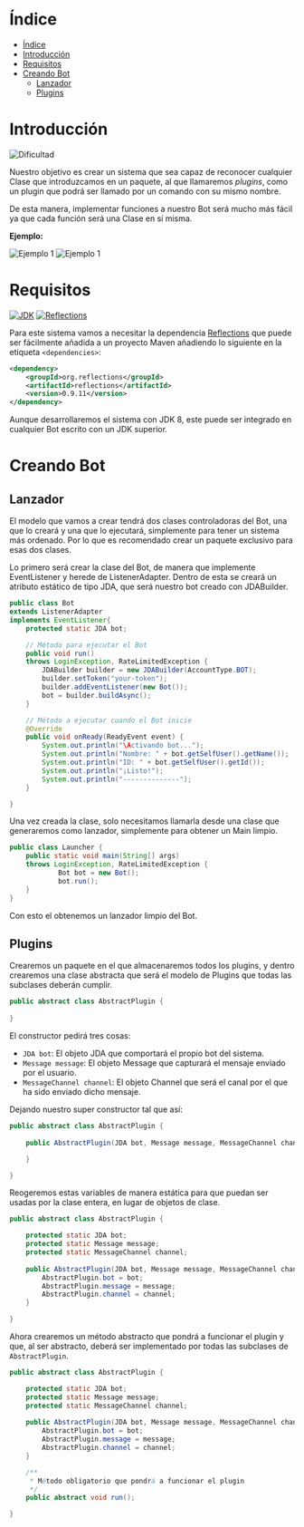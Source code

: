 # Índice

- [Índice](#indice)
- [Introducción](#introduccion)
- [Requisitos](#requisitos)
- [Creando Bot](#creando-bot)
    - [Lanzador](#lanzador)
    - [Plugins](#plugins)

# Introducción

![Dificultad](https://img.shields.io/badge/Nivel-Intermedio%2FAvanzado-orange.svg)

Nuestro objetivo es crear un sistema que sea capaz de reconocer cualquier Clase que introduzcamos en un paquete, al que llamaremos *plugins*, como un plugin que podrá ser llamado por un comando con su mismo nombre.

De esta manera, implementar funciones a nuestro Bot será mucho más fácil ya que cada función será una Clase en sí misma.

__Ejemplo:__

![Ejemplo 1](https://i.imgur.com/4mYy8QL.png)
![Ejemplo 1](https://i.imgur.com/vkDj4ZQ.png)

# Requisitos

[![JDK](https://img.shields.io/badge/JDK-8+-red.svg)](http://www.oracle.com/technetwork/java/javase/downloads/jdk8-downloads-2133151.html "JDK Download")
[![Reflections](https://img.shields.io/badge/Reflections-Lastest-blue.svg)](https://github.com/ronmamo/reflections "Reflections GitHub")

Para este sistema vamos a necesitar la dependencia [Reflections](https://github.com/ronmamo/reflections) que puede ser fácilmente añadida a un proyecto Maven añadiendo lo siguiente en la etiqueta `<dependencies>`:

```xml
<dependency>
    <groupId>org.reflections</groupId>
    <artifactId>reflections</artifactId>
    <version>0.9.11</version>
</dependency>
```

Aunque desarrollaremos el sistema con JDK 8, este puede ser integrado en cualquier Bot escrito con un JDK superior.

# Creando Bot

## Lanzador

El modelo que vamos a crear tendrá dos clases controladoras del Bot, una que lo creará y una que lo ejecutará, simplemente para tener un sistema más ordenado. Por lo que es recomendado crear un paquete exclusivo para esas dos clases.

Lo primero será crear la clase del Bot, de manera que implemente EventListener y herede de ListenerAdapter.
Dentro de esta se creará un atributo estático de tipo JDA, que será nuestro bot creado con JDABuilder.

```Java
public class Bot
extends ListenerAdapter
implements EventListener{
    protected static JDA bot;

    // Método para ejecutar el Bot
    public void run()
    throws LoginException, RateLimitedException {
        JDABuilder builder = new JDABuilder(AccountType.BOT);
        builder.setToken("your-token");
        builder.addEventListener(new Bot());
        bot = builder.buildAsync();
    }

    // Método a ejecutar cuando el Bot inicie
    @Override
    public void onReady(ReadyEvent event) {
        System.out.println("\Activando bot...");
        System.out.println("Nombre: " + bot.getSelfUser().getName());
        System.out.println("ID: " + bot.getSelfUser().getId());
        System.out.println("¡Listo!");
        System.out.println("--------------");
    }

}
```

Una vez creada la clase, solo necesitamos llamarla desde una clase que generaremos como lanzador, simplemente para obtener un Main limpio.

```Java
public class Launcher {
    public static void main(String[] args)
    throws LoginException, RateLimitedException {
            Bot bot = new Bot();
            bot.run();
	}
}
```

Con esto el obtenemos un lanzador limpio del Bot.

## Plugins

Crearemos un paquete en el que almacenaremos todos los plugins, y dentro crearemos una clase abstracta que será el modelo de Plugins que todas las subclases deberán cumplir.

```Java
public abstract class AbstractPlugin {
    
}
```

El constructor pedirá tres cosas:

- `JDA bot`: El objeto JDA que comportará el propio bot del sistema.
- `Message message`: El objeto Message que capturará el mensaje enviado por el usuario.
- `MessageChannel channel`: El objeto Channel que será el canal por el que ha sido enviado dicho mensaje.

Dejando nuestro super constructor tal que así:

```Java
public abstract class AbstractPlugin {
    
    public AbstractPlugin(JDA bot, Message message, MessageChannel channel) {

    }

}
```

Reogeremos estas variables de manera estática para que puedan ser usadas por la clase entera, en lugar de objetos de clase.

```Java
public abstract class AbstractPlugin {

    protected static JDA bot;
    protected static Message message;
    protected static MessageChannel channel;
    
    public AbstractPlugin(JDA bot, Message message, MessageChannel channel) {
        AbstractPlugin.bot = bot;
        AbstractPlugin.message = message;
        AbstractPlugin.channel = channel;
    }

}
```

Ahora crearemos un método abstracto que pondrá a funcionar el plugin y que, al ser abstracto, deberá ser implementado por todas las subclases de `AbstractPlugin`.

```Java
public abstract class AbstractPlugin {

    protected static JDA bot;
    protected static Message message;
    protected static MessageChannel channel;
    
    public AbstractPlugin(JDA bot, Message message, MessageChannel channel) {
        AbstractPlugin.bot = bot;
        AbstractPlugin.message = message;
        AbstractPlugin.channel = channel;
    }

    /**
     * Método obligatorio que pondrá a funcionar el plugin
     */
    public abstract void run();

}
```